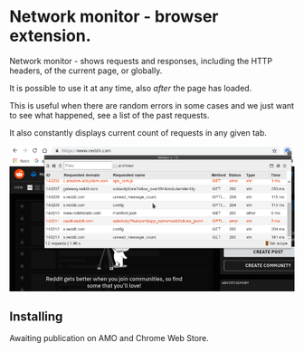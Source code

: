 # Network monitor - browser extension.

Network monitor - shows requests and responses, including the HTTP headers, of the current page, or globally. 

It is possible to use it at any time, also *after* the page has loaded.

This is useful when there are random errors in some cases and we just want to see what happened, see a list of the past requests. 

It also constantly displays current count of requests in any given tab.

![It looks like this](https://raw.githubusercontent.com/kpion/netmon/master/stuff/netmon-screenshot-chrome-oryg-resolution.png)

## Installing

Awaiting publication on AMO and Chrome Web Store. 

